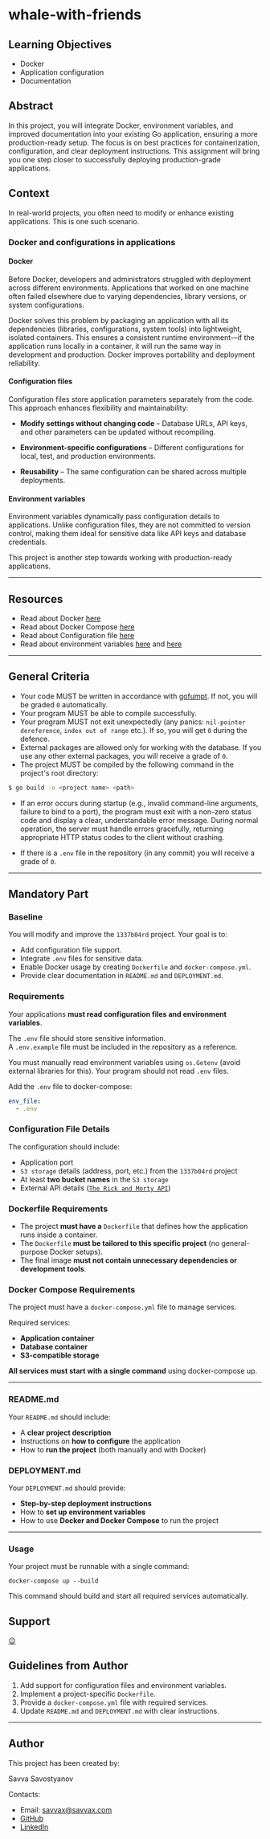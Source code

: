 # whale-with-friends

## Learning Objectives

- Docker
- Application configuration
- Documentation

## Abstract

In this project, you will integrate Docker, environment variables, and improved documentation into your existing Go application, ensuring a more production-ready setup. The focus is on best practices for containerization, configuration, and clear deployment instructions. This assignment will bring you one step closer to successfully deploying production-grade applications.

## Context

In real-world projects, you often need to modify or enhance existing applications. This is one such scenario.

### Docker and configurations in applications

#### Docker
Before Docker, developers and administrators struggled with deployment across different environments. Applications that worked on one machine often failed elsewhere due to varying dependencies, library versions, or system configurations.

Docker solves this problem by packaging an application with all its dependencies (libraries, configurations, system tools) into lightweight, isolated containers. This ensures a consistent runtime environment—if the application runs locally in a container, it will run the same way in development and production. Docker improves portability and deployment reliability.

#### Configuration files
Configuration files store application parameters separately from the code. This approach enhances flexibility and maintainability:

- **Modify settings without changing code** – Database URLs, API keys, and other parameters can be updated without recompiling.

- **Environment-specific configurations** – Different configurations for local, test, and production environments.

- **Reusability** – The same configuration can be shared across multiple deployments.

#### Environment variables

Environment variables dynamically pass configuration details to applications. Unlike configuration files, they are not committed to version control, making them ideal for sensitive data like API keys and database credentials.

This project is another step towards working with production-ready applications.

---
## Resources

- Read about Docker [here](https://docs.docker.com/)
- Read about Docker Compose [here](https://docs.docker.com/compose/)
- Read about Configuration file [here](https://en.wikipedia.org/wiki/Configuration_file)
- Read about environment variables [here](https://en.wikipedia.org/wiki/Environment_variable) and [here](https://gobyexample.com/environment-variables)

---

## General Criteria

- Your code MUST be written in accordance with [gofumpt](https://github.com/mvdan/gofumpt). If not, you will be graded `0` automatically.
- Your program MUST be able to compile successfully.
- Your program MUST not exit unexpectedly (any panics: `nil-pointer dereference`, `index out of range` etc.). If so, you will get `0` during the defence.
- External packages are allowed only for working with the database. If you use any other external packages, you will receive a grade of `0`.
- The project MUST be compiled by the following command in the project's root directory:

```sh
$ go build -o <project name> <path>
```

- If an error occurs during startup (e.g., invalid command-line arguments, failure to bind to a port), the program must exit with a non-zero status code and display a clear, understandable error message.
  During normal operation, the server must handle errors gracefully, returning appropriate HTTP status codes to the client without crashing.

- If there is a `.env` file in the repository (in any commit) you will receive a grade of `0`.

---
## Mandatory Part

### Baseline

You will modify and improve the `1337b04rd` project. Your goal is to:

- Add configuration file support.
- Integrate `.env` files for sensitive data.
- Enable Docker usage by creating `Dockerfile` and `docker-compose.yml`.
- Provide clear documentation in `README.md` and `DEPLOYMENT.md`.

### Requirements

Your applications **must read configuration files and environment variables**.

The `.env` file should store sensitive information.  
A `.env.example` file must be included in the repository as a reference.

You must manually read environment variables using `os.Getenv` (avoid external libraries for this). Your program should not read `.env` files. 

Add the `.env` file to docker-compose:
```yaml
env_file:
  - .env
```

### Configuration File Details
The configuration should include:

- Application port
- `S3 storage` details (address, port, etc.) from the `1337b04rd` project
- At least **two bucket names** in the `S3 storage`
- External API details ([`The Rick and Morty API`](https://rickandmortyapi.com/))

### Dockerfile Requirements

- The project **must have a** `Dockerfile` that defines how the application runs inside a container.
- The `Dockerfile` **must be tailored to this specific project** (no general-purpose Docker setups).
- The final image **must not contain unnecessary dependencies or development tools**.

### Docker Compose Requirements

The project must have a `docker-compose.yml` file to manage services.

Required services:
- **Application container**
- **Database container** 
- **S3-compatible storage**

**All services must start with a single command** using docker-compose up.

---

### README.md
Your `README.md` should include:

- A **clear project description**
- Instructions on **how to configure** the application
- How to **run the project** (both manually and with Docker)

### DEPLOYMENT.md
Your `DEPLOYMENT.md` should provide:

- **Step-by-step deployment instructions**
- How to **set up environment variables**
- How to use **Docker and Docker Compose** to run the project

---

### Usage

Your project must be runnable with a single command:

```shell
docker-compose up --build
```

This command should build and start all required services automatically.

## Support

[😉](https://www.reddit.com/r/docker/comments/keq9el/please_someone_explain_docker_to_me_like_i_am_an/)

## Guidelines from Author

1. Add support for configuration files and environment variables.
2. Implement a project-specific `Dockerfile`.
3. Provide a `docker-compose.yml` file with required services.
4. Update `README.md` and `DEPLOYMENT.md` with clear instructions.

---

## Author

This project has been created by:

Savva Savostyanov

Contacts:

- Email: [savvax@savvax.com](mailto:savvax@savvax.com)
- [GitHub](https://github.com/savvax/)
- [LinkedIn](https://www.linkedin.com/in/savvax/)
